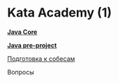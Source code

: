 # Kata Academy (1)

[**Java Core**](Kata%20Academy%20(1)%20fa1b20fc83ca474f9ca773b7ffd6e775/Java%20Core%20c50da87f358440588eb20dbad98ad933.md)

[**Java pre-project**](Kata%20Academy%20(1)%20fa1b20fc83ca474f9ca773b7ffd6e775/Java%20pre-project%20d3b03807290a468e945687b5cbb0554c.md)

[Подготовка к собесам](Kata%20Academy%20(1)%20fa1b20fc83ca474f9ca773b7ffd6e775/%D0%9F%D0%BE%D0%B4%D0%B3%D0%BE%D1%82%D0%BE%D0%B2%D0%BA%D0%B0%20%D0%BA%20%D1%81%D0%BE%D0%B1%D0%B5%D1%81%D0%B0%D0%BC%20d20eae1a15d046f8ac590f833bced74d.md)

Вопросы

[](Kata%20Academy%20(1)%20fa1b20fc83ca474f9ca773b7ffd6e775/Untitled%20c4896dfc10d24f44b5d2b03ff9fce3bf.md)